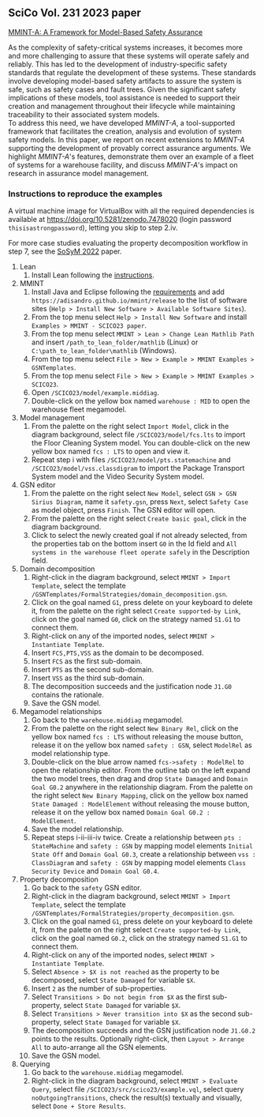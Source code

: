 ## SciCo Vol. 231 2023 paper

[MMINT-A: A Framework for Model-Based Safety Assurance](https://doi.org/10.1016/j.scico.2023.103004)

As the complexity of safety-critical systems increases, it becomes more and more challenging to assure that these systems will operate safely and reliably. This has led to the development of industry-specific safety standards that regulate the development of these systems. These standards involve developing model-based safety artifacts to assure the system is safe, such as safety cases and fault trees. Given the significant safety implications of these models, tool assistance is needed to support their creation and management throughout their lifecycle while maintaining traceability to their associated system models.  
To address this need, we have developed *MMINT-A*, a tool-supported framework that facilitates the creation, analysis and evolution of system safety models. In this paper, we report on recent extensions to *MMINT-A* supporting the development of provably correct assurance arguments. We highlight *MMINT-A*'s features, demonstrate them over an example of a fleet of systems for a warehouse facility, and discuss *MMINT-A*'s impact on research in assurance model management.

### Instructions to reproduce the examples

A virtual machine image for VirtualBox with all the required dependencies is available at <https://doi.org/10.5281/zenodo.7478020> (login password `thisisastrongpassword`), letting you skip to step 2.iv.

For more case studies evaluating the property decomposition workflow in step 7, see the [SoSyM 2022](/examples/SOSYM22/edu.toronto.cs.se.mmint.examples.sosym22/SOSYM22/README.md) paper.

1. Lean
    1. Install Lean following the [instructions](/plugins/External/Lean/edu.toronto.cs.se.mmint.lean/README.md).
2. MMINT
    1. Install Java and Eclipse following the [requirements](/README.md#requirements) and add `https://adisandro.github.io/mmint/release` to the list of software sites (`Help > Install New Software > Available Software Sites`).
    2. From the top menu select `Help > Install New Software` and install `Examples > MMINT - SCICO23 paper`.
    3. From the top menu select `MMINT > Lean > Change Lean Mathlib Path` and insert `/path_to_lean_folder/mathlib` (Linux) or `C:\path_to_lean_folder\mathlib` (Windows).
    4. From the top menu select `File > New > Example > MMINT Examples > GSNTemplates`.
    5. From the top menu select `File > New > Example > MMINT Examples > SCICO23`.
    6. Open `/SCICO23/model/example.middiag`.
    7. Double-click on the yellow box named `warehouse : MID` to open the warehouse fleet megamodel.
3. Model management
    1. From the palette on the right select `Import Model`, click in the diagram background, select file `/SCICO23/model/fcs.lts` to import the Floor Cleaning System model. You can double-click on the new yellow box named `fcs : LTS` to open and view it.
    2. Repeat step i with files `/SCICO23/model/pts.statemachine` and `/SCICO23/model/vss.classdigram` to import the Package Transport System model and the Video Security System model.
4. GSN editor
    1. From the palette on the right select `New Model`, select `GSN > GSN Sirius Diagram`, name it `safety.gsn`, press `Next`, select `Safety Case` as model object, press `Finish`. The GSN editor will open.
    2. From the palette on the right select `Create basic goal`, click in the diagram background.
    3. Click to select the newly created goal if not already selected, from the properties tab on the bottom insert `G0` in the Id field and `All systems in the warehouse fleet operate safely` in the Description field.
5. Domain decomposition
    1. Right-click in the diagram background, select `MMINT > Import Template`, select the template `/GSNTemplates/FormalStrategies/domain_decomposition.gsn`.
    2. Click on the goal named `G1`, press delete on your keyboard to delete it, from the palette on the right select `Create supported-by Link`, click on the goal named `G0`, click on the strategy named `S1.G1` to connect them.
    3. Right-click on any of the imported nodes, select `MMINT > Instantiate Template`.
    4. Insert `FCS,PTS,VSS` as the domain to be decomposed.
    5. Insert `FCS` as the first sub-domain.
    6. Insert `PTS` as the second sub-domain.
    7. Insert `VSS` as the third sub-domain.
    8. The decomposition succeeds and the justification node `J1.G0` contains the rationale.
    9. Save the GSN model.
6. Megamodel relationships
    1. Go back to the `warehouse.middiag` megamodel.
    2. From the palette on the right select `New Binary Rel`, click on the yellow box named `fcs : LTS` without releasing the mouse button, release it on the yellow box named `safety : GSN`, select `ModelRel` as model relationship type.
    3. Double-click on the blue arrow named `fcs->safety : ModelRel` to open the relationship editor. From the outline tab on the left expand the two model trees, then drag and drop `State Damaged` and `Domain Goal G0.2` anywhere in the relationship diagram. From the palette on the right select `New Binary Mapping`, click on the yellow box named `State Damaged : ModelElement` without releasing the mouse button, release it on the yellow box named `Domain Goal G0.2 : ModelElement`.
    4. Save the model relationship.
    5. Repeat steps i-ii-iii-iv twice. Create a relationship between `pts : StateMachine` and `safety : GSN` by mapping model elements `Initial State Off` and `Domain Goal G0.3`, create a relationship between `vss : ClassDiagram` and `safety : GSN` by mapping model elements `Class Security Device` and `Domain Goal G0.4`.
7. Property decomposition
    1. Go back to the `safety` GSN editor.
    2. Right-click in the diagram background, select `MMINT > Import Template`, select the template `/GSNTemplates/FormalStrategies/property_decomposition.gsn`.
    3. Click on the goal named `G1`, press delete on your keyboard to delete it, from the palette on the right select `Create supported-by Link`, click on the goal named `G0.2`, click on the strategy named `S1.G1` to connect them.
    4. Right-click on any of the imported nodes, select `MMINT > Instantiate Template`.
    5. Select `Absence > $X is not reached` as the property to be decomposed, select `State Damaged` for variable `$X`.
    6. Insert `2` as the number of sub-properties.
    7. Select `Transitions > Do not begin from $X` as the first sub-property, select `State Damaged` for variable `$X`.
    8. Select `Transitions > Never transition into $X` as the second sub-property, select `State Damaged` for variable `$X`.
    9. The decomposition succeeds and the GSN justification node `J1.G0.2` points to the results. Optionally right-click, then `Layout > Arrange All` to auto-arrange all the GSN elements.
    10. Save the GSN model.
8. Querying
    1. Go back to the `warehouse.middiag` megamodel.
    2. Right-click in the diagram background, select `MMINT > Evaluate Query`, select file `/SCICO23/src/scico23/example.vql`, select query `noOutgoingTransitions`, check the result(s) textually and visually, select `Done + Store Results`.
